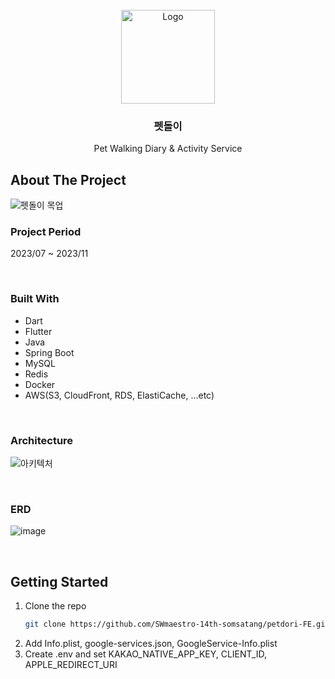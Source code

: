 <!-- PROJECT LOGO -->
<br />
<div align="center">
  <a href="https://github.com/github_username/repo_name">
    <img src="https://github.com/SWmaestro-14th-somsatang/petdori-api-server/assets/65762283/893815cc-1c7f-4887-8aec-4c54e9552705" alt="Logo" width="150">
  </a>

<h3 align="center">펫돌이</h3>

  <p align="center">
    Pet Walking Diary & Activity Service
  </p>
</div>



<!-- ABOUT THE PROJECT -->
## About The Project
![펫돌이 목업](https://github.com/SWmaestro-14th-somsatang/petdori-api-server/assets/65762283/ca276e6a-6c54-456a-ad6c-0c8cb8f4df9e)

### Project Period

2023/07 ~ 2023/11  

<br />  

### Built With

* Dart
* Flutter
* Java
* Spring Boot
* MySQL
* Redis
* Docker
* AWS(S3, CloudFront, RDS, ElastiCache, ...etc)

<br />  


### Architecture
![아키텍처](https://github.com/SWmaestro-14th-somsatang/petdori-api-server/assets/65762283/82db0e7b-3013-4950-8424-d94724f710c9)

<br />  

### ERD
![image](https://github.com/SWmaestro-14th-somsatang/petdori-api-server/assets/65762283/3b3915fd-01d1-4241-8e54-8daebf116021)

<br />  

<!-- GETTING STARTED -->
## Getting Started

1. Clone the repo
   ```sh
   git clone https://github.com/SWmaestro-14th-somsatang/petdori-FE.git
   ```
2. Add Info.plist, google-services.json, GoogleService-Info.plist
3. Create .env and set KAKAO_NATIVE_APP_KEY, CLIENT_ID, APPLE_REDIRECT_URI



<!-- MARKDOWN LINKS & IMAGES -->
<!-- https://www.markdownguide.org/basic-syntax/#reference-style-links -->
[contributors-shield]: https://img.shields.io/github/contributors/github_username/repo_name.svg?style=for-the-badge
[contributors-url]: https://github.com/github_username/repo_name/graphs/contributors
[forks-shield]: https://img.shields.io/github/forks/github_username/repo_name.svg?style=for-the-badge
[forks-url]: https://github.com/github_username/repo_name/network/members
[stars-shield]: https://img.shields.io/github/stars/github_username/repo_name.svg?style=for-the-badge
[stars-url]: https://github.com/github_username/repo_name/stargazers
[issues-shield]: https://img.shields.io/github/issues/github_username/repo_name.svg?style=for-the-badge
[issues-url]: https://github.com/github_username/repo_name/issues
[license-shield]: https://img.shields.io/github/license/github_username/repo_name.svg?style=for-the-badge
[license-url]: https://github.com/github_username/repo_name/blob/master/LICENSE.txt
[linkedin-shield]: https://img.shields.io/badge/-LinkedIn-black.svg?style=for-the-badge&logo=linkedin&colorB=555
[linkedin-url]: https://linkedin.com/in/linkedin_username
[product-screenshot]: images/screenshot.png
[Next.js]: https://img.shields.io/badge/next.js-000000?style=for-the-badge&logo=nextdotjs&logoColor=white
[Next-url]: https://nextjs.org/
[React.js]: https://img.shields.io/badge/React-20232A?style=for-the-badge&logo=react&logoColor=61DAFB
[React-url]: https://reactjs.org/
[Vue.js]: https://img.shields.io/badge/Vue.js-35495E?style=for-the-badge&logo=vuedotjs&logoColor=4FC08D
[Vue-url]: https://vuejs.org/
[Angular.io]: https://img.shields.io/badge/Angular-DD0031?style=for-the-badge&logo=angular&logoColor=white
[Angular-url]: https://angular.io/
[Svelte.dev]: https://img.shields.io/badge/Svelte-4A4A55?style=for-the-badge&logo=svelte&logoColor=FF3E00
[Svelte-url]: https://svelte.dev/
[Laravel.com]: https://img.shields.io/badge/Laravel-FF2D20?style=for-the-badge&logo=laravel&logoColor=white
[Laravel-url]: https://laravel.com
[Bootstrap.com]: https://img.shields.io/badge/Bootstrap-563D7C?style=for-the-badge&logo=bootstrap&logoColor=white
[Bootstrap-url]: https://getbootstrap.com
[JQuery.com]: https://img.shields.io/badge/jQuery-0769AD?style=for-the-badge&logo=jquery&logoColor=white
[JQuery-url]: https://jquery.com
